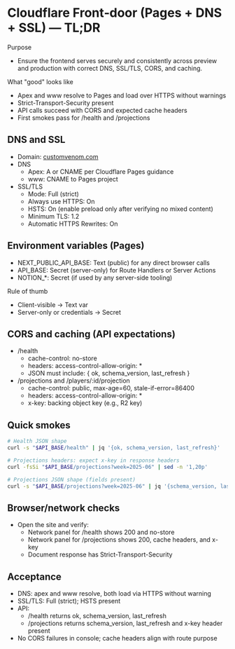 # Cloudflare Front‑door (Pages + DNS + SSL) — TL;DR

Purpose

- Ensure the frontend serves securely and consistently across preview and production with correct DNS, SSL/TLS, CORS, and caching.

What "good" looks like

- Apex and www resolve to Pages and load over HTTPS without warnings
- Strict-Transport-Security present
- API calls succeed with CORS and expected cache headers
- First smokes pass for /health and /projections

## DNS and SSL

- Domain: [customvenom.com](http://customvenom.com)
- DNS
  - Apex: A or CNAME per Cloudflare Pages guidance
  - www: CNAME to Pages project
- SSL/TLS
  - Mode: Full (strict)
  - Always use HTTPS: On
  - HSTS: On (enable preload only after verifying no mixed content)
  - Minimum TLS: 1.2
  - Automatic HTTPS Rewrites: On

## Environment variables (Pages)

- NEXT_PUBLIC_API_BASE: Text (public) for any direct browser calls
- API_BASE: Secret (server-only) for Route Handlers or Server Actions
- NOTION_*: Secret (if used by any server-side tooling)

Rule of thumb

- Client-visible → Text var
- Server-only or credentials → Secret

## CORS and caching (API expectations)

- /health
  - cache-control: no-store
  - headers: access-control-allow-origin: *
  - JSON must include: { ok, schema_version, last_refresh }
- /projections and /players/:id/projection
  - cache-control: public, max-age=60, stale-if-error=86400
  - headers: access-control-allow-origin: *
  - x-key: backing object key (e.g., R2 key)

## Quick smokes

```bash
# Health JSON shape
curl -s "$API_BASE/health" | jq '{ok, schema_version, last_refresh}'

# Projections headers: expect x-key in response headers
curl -fsSi "$API_BASE/projections?week=2025-06" | sed -n '1,20p'

# Projections JSON shape (fields present)
curl -s "$API_BASE/projections?week=2025-06" | jq '{schema_version, last_refresh}'
```

## Browser/network checks

- Open the site and verify:
  - Network panel for /health shows 200 and no-store
  - Network panel for /projections shows 200, cache headers, and x-key
  - Document response has Strict-Transport-Security

## Acceptance

- DNS: apex and www resolve, both load via HTTPS without warning
- SSL/TLS: Full (strict); HSTS present
- API:
  - /health returns ok, schema_version, last_refresh
  - /projections returns schema_version, last_refresh and x-key header present
- No CORS failures in console; cache headers align with route purpose